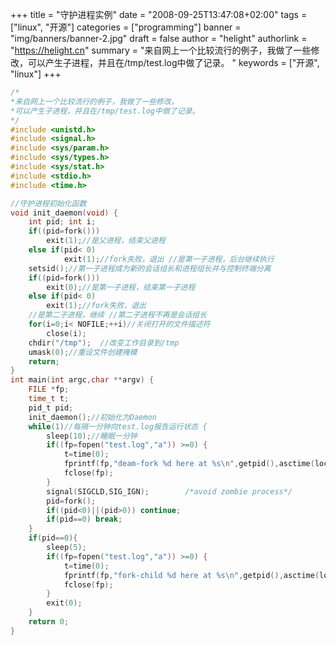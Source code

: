 +++
title = "守护进程实例"
date = "2008-09-25T13:47:08+02:00"
tags = ["linux", "开源"]
categories = ["programming"]
banner = "img/banners/banner-2.jpg"
draft = false
author = "helight"
authorlink = "https://helight.cn"
summary = "来自网上一个比较流行的例子，我做了一些修改，可以产生子进程，并且在/tmp/test.log中做了记录。 "
keywords = ["开源", "linux"]
+++

``` c
/* 
*来自网上一个比较流行的例子，我做了一些修改， 
*可以产生子进程，并且在/tmp/test.log中做了记录。 
*/ 
#include <unistd.h> 
#include <signal.h> 
#include <sys/param.h> 
#include <sys/types.h> 
#include <sys/stat.h> 
#include <stdio.h> 
#include <time.h> 

//守护进程初始化函数 
void init_daemon(void) { 
    int pid; int i; 
    if((pid=fork())) 
        exit(1);//是父进程，结束父进程 
    else if(pid< 0) 
            exit(1);//fork失败，退出 //是第一子进程，后台继续执行 
    setsid();//第一子进程成为新的会话组长和进程组长并与控制终端分离 
    if((pid=fork())) 
        exit(0);//是第一子进程，结束第一子进程 
    else if(pid< 0) 
        exit(1);//fork失败，退出 
    //是第二子进程，继续 //第二子进程不再是会话组长 
    for(i=0;i< NOFILE;++i)//关闭打开的文件描述符 
        close(i); 
    chdir("/tmp");  //改变工作目录到/tmp 
    umask(0);//重设文件创建掩模 
    return; 
}
int main(int argc,char **argv) { 
    FILE *fp; 
    time_t t; 
    pid_t pid; 
    init_daemon();//初始化为Daemon 
    while(1)//每隔一分钟向test.log报告运行状态 { 
        sleep(10);//睡眠一分钟 
        if((fp=fopen("test.log","a")) >=0) { 
            t=time(0); 
            fprintf(fp,"deam-fork %d here at %s\n",getpid(),asctime(localtime(&t)) ); 
            fclose(fp);
        } 
        signal(SIGCLD,SIG_IGN);        /*avoid zombie process*/ 
        pid=fork(); 
        if((pid<0)||(pid>0)) continue; 
        if(pid==0) break; 
    } 
    if(pid==0){ 
        sleep(5); 
        if((fp=fopen("test.log","a")) >=0) { 
            t=time(0); 
            fprintf(fp,"fork-child %d here at %s\n",getpid(),asctime(localtime(&t)) ); 
            fclose(fp); 
        } 
        exit(0); 
    } 
    return 0; 
}
```